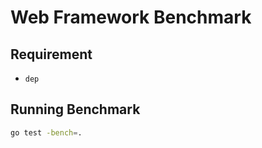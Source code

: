 # Web Framework Benchmark

## Requirement

- `dep`

## Running Benchmark

```sh
go test -bench=.
```
